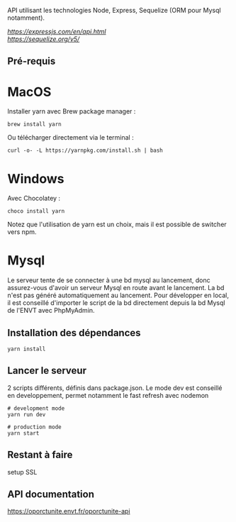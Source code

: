 API utilisant les technologies Node, Express, Sequelize (ORM pour Mysql notamment).

*https://expressjs.com/en/api.html* <br>
*https://sequelize.org/v5/*

## Pré-requis

# MacOS

Installer yarn avec Brew package manager :

```
brew install yarn
```

Ou télécharger directement via le terminal :

```
curl -o- -L https://yarnpkg.com/install.sh | bash
```

# Windows

Avec Chocolatey :

```
choco install yarn
```

Notez que l'utilisation de yarn est un choix, mais il est possible de switcher vers npm.


# Mysql

Le serveur tente de se connecter à une bd mysql au lancement, donc assurez-vous d'avoir un serveur Mysql en route
avant le lancement. 
La bd n'est pas généré automatiquement au lancement. 
Pour développer en local, il est conseillé d'importer le script de la bd directement depuis la bd Mysql de l'ENVT avec PhpMyAdmin.



## Installation des dépendances

```
yarn install
```

## Lancer le serveur

2 scripts différents, définis dans package.json. 
Le mode dev est conseillé en developpement, permet notamment le fast refresh avec nodemon

```
# development mode
yarn run dev

# production mode
yarn start
```

## Restant à faire
setup SSL


## API documentation
https://oporctunite.envt.fr/oporctunite-api






